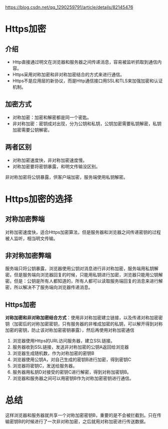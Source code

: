 https://blog.csdn.net/qq_1290259791/article/details/82145476

# Https加密	

## 介绍

* Http直接通过明文在浏览器和服务器之间传递消息，容易被监听抓取到通信内容。 
* Https采用对称加密和非对称加密结合的方式来进行通信。 
* Https不是应用层的新协议，而是Http通信接口用SSL和TLS来加强加密和认证机制。

## 加密方式

* 对称加密：加密和解密都是同一个密匙。
* 非对称加密：密钥成对出现，分为公钥和私钥，公钥加密需要私钥解密，私钥加密需要公钥解密。

## 两者区别

* 对称加密速度快，非对称加密速度慢。
* 对称加密要将密钥暴露，和明文传输没区别。

非对称加密将公钥暴露，供客户端加密，服务端使用私钥解密。

# Https加密的选择

## 对称加密弊端

对称加密速度快，适合Https加密算法，但是服务器和浏览器之间传递密钥的过程被人监听，相当明文传输。

## 非对称加密弊端

服务端只将公钥暴露，浏览器使用公钥对消息进行非对称加密，服务端用私钥解密。但是服务端向浏览器回复的时候，只能用私钥进行加密，浏览器只能用公钥解密。但是：公钥是所有人都知道的，所有人都可以读取服务端回复的消息来进行解密，所以解决不了服务端向浏览器传递消息。

## Https加密

**对称加密和非对称加密结合方式**：使用非对称加密建立链接，以及传递对称加密密钥（加密后的对称加密密钥，只有服务器的非堆成加密的私钥，可以解开得到对称加密的密钥，防止该对称加密密钥暴露），然后再使用对称加密通信

1. 浏览器使用Https的URL访问服务器，建立SSL链接。
2. 服务器收到SSL链接，发送非对称加密的公钥A返回给浏览器
3. 浏览器生成随机数，作为对称加密的密钥B
4. 浏览器使用公钥A，对自己生成的密钥B进行加密，得到密钥C
5. 浏览器将密钥C，发送给服务器。
6. 服务器用私钥D对接受的密钥C进行解密，得到对称加密钥B。
7. 浏览器和服务器之间可以用密钥B作为对称加密密钥进行通信。

# 总结

这样浏览器和服务器就共享一个对称加密密钥B，重要的是不会被拦截到。只在传输密钥B的时候进行了一次非对称加密，之后就用对称加密进行传送数据。
